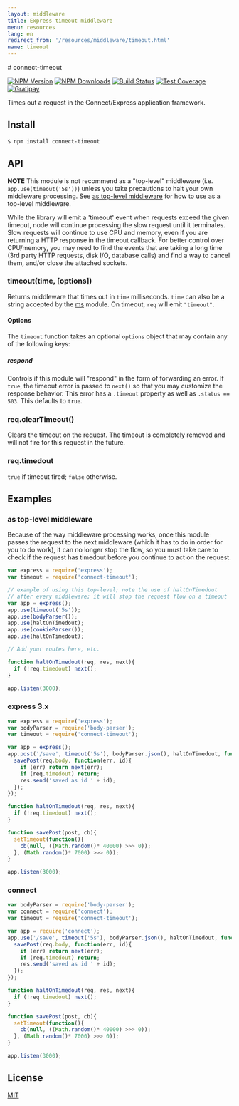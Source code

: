 ```yaml
---
layout: middleware
title: Express timeout middleware
menu: resources
lang: en
redirect_from: '/resources/middleware/timeout.html'
name: timeout
---
```

<div id="page-doc" markdown="1">
# connect-timeout

[![NPM Version][npm-image]][npm-url]
[![NPM Downloads][downloads-image]][downloads-url]
[![Build Status][travis-image]][travis-url]
[![Test Coverage][coveralls-image]][coveralls-url]
[![Gratipay][gratipay-image]][gratipay-url]

Times out a request in the Connect/Express application framework.

## Install

```sh
$ npm install connect-timeout
```

## API

**NOTE** This module is not recommend as a "top-level" middleware (i.e.
`app.use(timeout('5s'))`) unless you take precautions to halt your own
middleware processing. See [as top-level middleware](#as-top-level-middleware)
for how to use as a top-level middleware.

While the library will emit a 'timeout' event when requests exceed the given
timeout, node will continue processing the slow request until it terminates.
Slow requests will continue to use CPU and memory, even if you are returning
a HTTP response in the timeout callback. For better control over CPU/memory,
you may need to find the events that are taking a long time (3rd party HTTP
requests, disk I/O, database calls) and find a way to cancel them, and/or
close the attached sockets.

### timeout(time, [options])

Returns middleware that times out in `time` milliseconds. `time` can also
be a string accepted by the [ms](https://www.npmjs.org/package/ms#readme)
module. On timeout, `req` will emit `"timeout"`.

#### Options

The `timeout` function takes an optional `options` object that may contain
any of the following keys:

##### respond

Controls if this module will "respond" in the form of forwarding an error.
If `true`, the timeout error is passed to `next()` so that you may customize
the response behavior. This error has a `.timeout` property as well as
`.status == 503`. This defaults to `true`.

### req.clearTimeout()

Clears the timeout on the request. The timeout is completely removed and
will not fire for this request in the future.

### req.timedout

`true` if timeout fired; `false` otherwise.

## Examples

### as top-level middleware

Because of the way middleware processing works, once this module
passes the request to the next middleware (which it has to do in order
for you to do work), it can no longer stop the flow, so you must take
care to check if the request has timedout before you continue to act
on the request.

```javascript
var express = require('express');
var timeout = require('connect-timeout');

// example of using this top-level; note the use of haltOnTimedout
// after every middleware; it will stop the request flow on a timeout
var app = express();
app.use(timeout('5s'));
app.use(bodyParser());
app.use(haltOnTimedout);
app.use(cookieParser());
app.use(haltOnTimedout);

// Add your routes here, etc.

function haltOnTimedout(req, res, next){
  if (!req.timedout) next();
}

app.listen(3000);
```

### express 3.x

```javascript
var express = require('express');
var bodyParser = require('body-parser');
var timeout = require('connect-timeout');

var app = express();
app.post('/save', timeout('5s'), bodyParser.json(), haltOnTimedout, function(req, res, next){
  savePost(req.body, function(err, id){
    if (err) return next(err);
    if (req.timedout) return;
    res.send('saved as id ' + id);
  });
});

function haltOnTimedout(req, res, next){
  if (!req.timedout) next();
}

function savePost(post, cb){
  setTimeout(function(){
    cb(null, ((Math.random()* 40000) >>> 0));
  }, (Math.random()* 7000) >>> 0));
}

app.listen(3000);
```

### connect

```javascript
var bodyParser = require('body-parser');
var connect = require('connect');
var timeout = require('connect-timeout');

var app = require('connect');
app.use('/save', timeout('5s'), bodyParser.json(), haltOnTimedout, function(req, res, next){
  savePost(req.body, function(err, id){
    if (err) return next(err);
    if (req.timedout) return;
    res.send('saved as id ' + id);
  });
});

function haltOnTimedout(req, res, next){
  if (!req.timedout) next();
}

function savePost(post, cb){
  setTimeout(function(){
    cb(null, ((Math.random()* 40000) >>> 0));
  }, (Math.random()* 7000) >>> 0));
}

app.listen(3000);
```

## License

[MIT](LICENSE)

[npm-image]: https://img.shields.io/npm/v/connect-timeout.svg
[npm-url]: https://npmjs.org/package/connect-timeout
[travis-image]: https://img.shields.io/travis/expressjs/timeout/master.svg
[travis-url]: https://travis-ci.org/expressjs/timeout
[coveralls-image]: https://img.shields.io/coveralls/expressjs/timeout/master.svg
[coveralls-url]: https://coveralls.io/r/expressjs/timeout?branch=master
[downloads-image]: https://img.shields.io/npm/dm/connect-timeout.svg
[downloads-url]: https://npmjs.org/package/connect-timeout
[gratipay-image]: https://img.shields.io/gratipay/dougwilson.svg
[gratipay-url]: https://www.gratipay.com/dougwilson/
</div>
